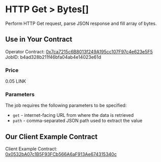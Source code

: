 # HTTP Get > Bytes[]

Perform HTTP Get request, parse JSON response and fill array of bytes.

## Use in Your Contract

Operator Contract: [0x7ca7215c6B8013f249A195cc107F97c4e623e5F5](https://mumbai.polygonscan.com/address/0x7ca7215c6B8013f249A195cc107F97c4e623e5F5)  
JobID: b4ad328b211f46bfa04ab4e14023e61d

### Price

0.05 LINK

### Parameters

The job requires the following parameters to be specified:

* `get` - internet-facing URL from where the data is retrieved
* `path` - comma-separated JSON path used to extract the value

## Our Client Example Contract
  
Client Example Contract: [0x0532bA07c1B5F93FCb566A6aF913Ae674315340c](https://mumbai.polygonscan.com/address/0x0532bA07c1B5F93FCb566A6aF913Ae674315340c)
